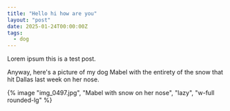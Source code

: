 ```yaml
---
title: "Hello hi how are you"
layout: "post"
date: 2025-01-24T00:00:00Z
tags: 
  - dog
---
```


Lorem ipsum this is a test post.

Anyway, here's a picture of my dog Mabel with the entirety of the snow that hit Dallas last week on her nose.

{% image "img_0497.jpg", "Mabel with snow on her nose", "lazy", "w-full rounded-lg" %}
